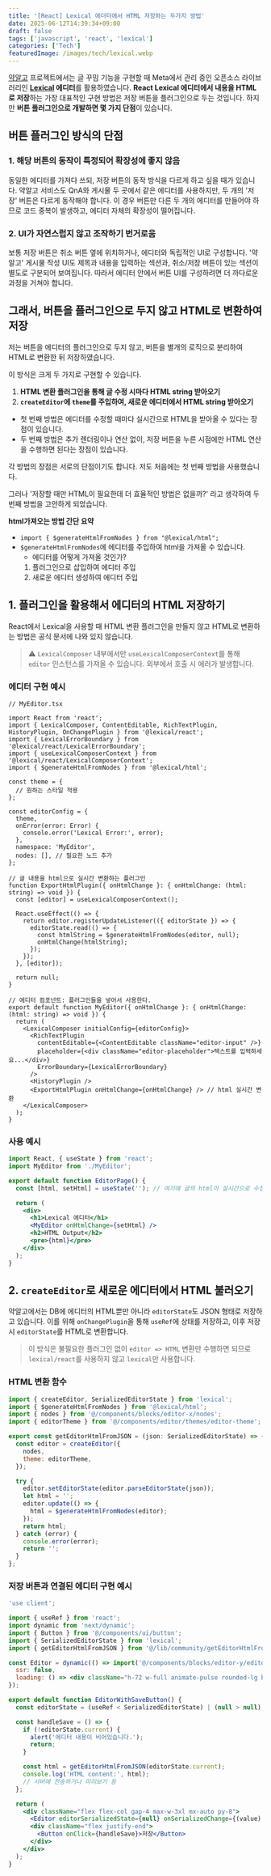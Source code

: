 ```yaml
---
title: '[React] Lexical 에더터에서 HTML 저장하는 두가지 방법'
date: 2025-06-12T14:39:34+09:00
draft: false
tags: ['javascript', 'react', 'lexical']
categories: ['Tech']
featuredImage: /images/tech/lexical.webp
---
```


[약알고](https://yakalgo.kr) 프로젝트에서는 글 꾸밈 기능을 구현할 때 Meta에서 관리 중인 오픈소스 라이브러리인 **[Lexical](https://lexical.dev/) 에디터**를 활용하였습니다. **React Lexical 에디터에서 내용을 HTML로 저장**하는 가장 대표적인 구현 방법은 저장 버튼을 플러그인으로 두는 것입니다. 하지만 **버튼 플러그인으로 개발하면 몇 가지 단점**이 있습니다.

## 버튼 플러그인 방식의 단점

### 1. **해당 버튼의 동작이 특정되어 확장성에 좋지 않음**

동일한 에디터를 가져다 쓰되, 저장 버튼의 동작 방식을 다르게 하고 싶을 때가 있습니다. 약알고 서비스도 QnA와 게시물 두 곳에서 같은 에디터를 사용하지만, 두 개의 '저장' 버튼은 다르게 동작해야 합니다. 이 경우 버튼만 다른 두 개의 에디터를 만들어야 하므로 코드 중복이 발생하고, 에디터 자체의 확장성이 떨어집니다.

### 2. **UI가 자연스럽지 않고 조작하기 번거로움**

보통 저장 버튼은 취소 버튼 옆에 위치하거나, 에디터와 독립적인 UI로 구성합니다. '약알고' 게시물 작성 UI도 제목과 내용을 입력하는 섹션과, 취소/저장 버튼이 있는 섹션이 별도로 구분되어 보여집니다. 따라서 에디터 안에서 버튼 UI를 구성하려면 더 까다로운 과정을 거쳐야 합니다.

## 그래서, 버튼을 플러그인으로 두지 않고 HTML로 변환하여 저장

저는 버튼을 에디터의 플러그인으로 두지 않고, 버튼을 별개의 로직으로 분리하여 HTML로 변환한 뒤 저장하였습니다.

이 방식은 크게 두 가지로 구현할 수 있습니다.

1. **HTML 변환 플러그인을 통해 글 수정 시마다 HTML string 받아오기**
2. **`createEditor`에 `theme`를 주입하여, 새로운 에디터에서 HTML string 받아오기**

- 첫 번째 방법은 에디터를 수정할 때마다 실시간으로 HTML을 받아올 수 있다는 장점이 있습니다.
- 두 번째 방법은 추가 렌더링이나 연산 없이, 저장 버튼을 누른 시점에만 HTML 연산을 수행하면 된다는 장점이 있습니다.

각 방법의 장점은 서로의 단점이기도 합니다. 저도 처음에는 첫 번째 방법을 사용했습니다.

그러나 '저장할 때만 HTML이 필요한데 더 효율적인 방법은 없을까?' 라고 생각하여 두번째 방법을 고안하게 되었습니다.

**html가져오는 방법 간단 요약**

- `import { $generateHtmlFromNodes } from "@lexical/html";`
- `$generateHtmlFromNodes`에 에디터를 주입하여 html을 가져올 수 있습니다.
  - 에디터를 어떻게 가져올 것인가?
  1.  플러그인으로 삽입하여 에디터 주입
  2.  새로운 에디터 생성하여 에디터 주입

## 1. 플러그인을 활용해서 에디터의 HTML 저장하기

React에서 Lexical을 사용할 때 HTML 변환 플러그인을 만들지 않고 HTML로 변환하는 방법은 공식 문서에 나와 있지 않습니다.

> ⚠️ `LexicalComposer` 내부에서만 `useLexicalComposerContext`를 통해 `editor` 인스턴스를 가져올 수 있습니다. 외부에서 호출 시 에러가 발생합니다.

### 에디터 구현 예시

```tsx
// MyEditor.tsx

import React from 'react';
import { LexicalComposer, ContentEditable, RichTextPlugin, HistoryPlugin, OnChangePlugin } from '@lexical/react';
import { LexicalErrorBoundary } from '@lexical/react/LexicalErrorBoundary';
import { useLexicalComposerContext } from '@lexical/react/LexicalComposerContext';
import { $generateHtmlFromNodes } from '@lexical/html';

const theme = {
  // 원하는 스타일 적용
};

const editorConfig = {
  theme,
  onError(error: Error) {
    console.error('Lexical Error:', error);
  },
  namespace: 'MyEditor',
  nodes: [], // 필요한 노드 추가
};

// 글 내용을 html으로 실시간 변환하는 플러그인
function ExportHtmlPlugin({ onHtmlChange }: { onHtmlChange: (html: string) => void }) {
  const [editor] = useLexicalComposerContext();

  React.useEffect(() => {
    return editor.registerUpdateListener(({ editorState }) => {
      editorState.read(() => {
        const htmlString = $generateHtmlFromNodes(editor, null);
        onHtmlChange(htmlString);
      });
    });
  }, [editor]);

  return null;
}

// 에디터 컴포넌트: 플러그인들을 넣어서 사용한다.
export default function MyEditor({ onHtmlChange }: { onHtmlChange: (html: string) => void }) {
  return (
    <LexicalComposer initialConfig={editorConfig}>
      <RichTextPlugin
        contentEditable={<ContentEditable className="editor-input" />}
        placeholder={<div className="editor-placeholder">텍스트를 입력하세요...</div>}
        ErrorBoundary={LexicalErrorBoundary}
      />
      <HistoryPlugin />
      <ExportHtmlPlugin onHtmlChange={onHtmlChange} /> // html 실시간 변환
    </LexicalComposer>
  );
}
```

### 사용 예시

```jsx
import React, { useState } from 'react';
import MyEditor from './MyEditor';

export default function EditorPage() {
  const [html, setHtml] = useState(''); // 여기에 글의 html이 실시간으로 수정됩니다.

  return (
    <div>
      <h1>Lexical 에디터</h1>
      <MyEditor onHtmlChange={setHtml} />
      <h2>HTML Output</h2>
      <pre>{html}</pre>
    </div>
  );
}
```

## 2. `createEditor`로 새로운 에디터에서 HTML 불러오기

약알고에서는 DB에 에디터의 HTML뿐만 아니라 `editorState`도 JSON 형태로 저장하고 있습니다. 이를 위해 `onChangePlugin`을 통해 `useRef`에 상태를 저장하고, 이후 저장시 `editorState`를 HTML로 변환합니다.

> 이 방식은 불필요한 플러그인 없이 `editor => HTML` 변환만 수행하면 되므로 `lexical/react`를 사용하지 않고 `lexical`만 사용합니다.

### HTML 변환 함수

```jsx
import { createEditor, SerializedEditorState } from 'lexical';
import { $generateHtmlFromNodes } from '@lexical/html';
import { nodes } from '@/components/blocks/editor-x/nodes';
import { editorTheme } from '@/components/editor/themes/editor-theme';

export const getEditorHtmlFromJSON = (json: SerializedEditorState) => {
  const editor = createEditor({
    nodes,
    theme: editorTheme,
  });

  try {
    editor.setEditorState(editor.parseEditorState(json));
    let html = '';
    editor.update(() => {
      html = $generateHtmlFromNodes(editor);
    });
    return html;
  } catch (error) {
    console.error(error);
    return '';
  }
};
```

### 저장 버튼과 연결된 에디터 구현 예시

```jsx
'use client';

import { useRef } from 'react';
import dynamic from 'next/dynamic';
import { Button } from '@/components/ui/button';
import { SerializedEditorState } from 'lexical';
import { getEditorHtmlFromJSON } from '@/lib/community/getEditorHtmlFromJSON';

const Editor = dynamic(() => import('@/components/blocks/editor-y/editor').then((mod) => mod.Editor), {
  ssr: false,
  loading: () => <div className="h-72 w-full animate-pulse rounded-lg bg-muted" />,
});

export default function EditorWithSaveButton() {
  const editorState = (useRef < SerializedEditorState) | (null > null);

  const handleSave = () => {
    if (!editorState.current) {
      alert('에디터 내용이 비어있습니다.');
      return;
    }

    const html = getEditorHtmlFromJSON(editorState.current);
    console.log('HTML content:', html);
    // 서버에 전송하거나 미리보기 등
  };

  return (
    <div className="flex flex-col gap-4 max-w-3xl mx-auto py-8">
      <Editor editorSerializedState={null} onSerializedChange={(value) => (editorState.current = value)} />
      <div className="flex justify-end">
        <Button onClick={handleSave}>저장</Button>
      </div>
    </div>
  );
}
```
